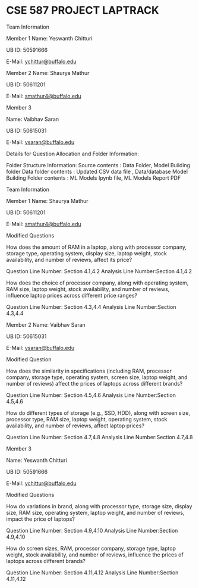 # CSE 587 PROJECT LAPTRACK

Team Information

Member 1
Name: Yeswanth Chitturi

UB ID: 50591666

E-Mail: ychittur@buffalo.edu

Member 2
Name: Shaurya Mathur

UB ID: 50611201

E-Mail: smathur4@buffalo.edu

Member 3

Name: Vaibhav Saran

UB ID: 50615031

E-Mail: vsaran@buffalo.edu

Details for Question Allocation and Folder Information:

Folder Structure Information:
Source contents : Data Folder, Model Building folder
Data folder contents : Updated CSV data file , Data/database
Model Building Folder contents : ML Models Ipynb file, ML Models Report PDF

Team Information

Member 1
Name: Shaurya Mathur

UB ID: 50611201

E-Mail: smathur4@buffalo.edu

Modified Questions

How does the amount of RAM in a laptop, along with processor company, storage type, operating system, display size, laptop weight, stock availability, and number of reviews, affect its price?

Question Line Number: Section 4.1,4.2
Analysis Line Number:Section 4.1,4.2

How does the choice of processor company, along with operating system, RAM size, laptop weight, stock availability, and number of reviews, influence laptop prices across different price ranges?

Question Line Number: Section 4.3,4.4
Analysis Line Number:Section 4.3,4.4

Member 2
Name: Vaibhav Saran

UB ID: 50615031

E-Mail: vsaran@buffalo.edu

Modified Question

How does the similarity in specifications (including RAM, processor company, storage type, operating system, screen size, laptop weight, and number of reviews) affect the prices of laptops across different brands?

Question Line Number: Section 4.5,4.6
Analysis Line Number:Section 4.5,4.6

How do different types of storage (e.g., SSD, HDD), along with screen size, processor type, RAM size, laptop weight, operating system, stock availability, and number of reviews, affect laptop prices?

Question Line Number: Section 4.7,4.8
Analysis Line Number:Section 4.7,4.8

Member 3

Name: Yeswanth Chitturi

UB ID: 50591666

E-Mail: ychittur@buffalo.edu

Modified Questions

How do variations in brand, along with processor type, storage size, display size, RAM size, operating system, laptop weight, and number of reviews, impact the price of laptops?

Question Line Number: Section 4.9,4.10
Analysis Line Number:Section 4.9,4.10

How do screen sizes, RAM, processor company, storage type, laptop weight, stock availability, and number of reviews, influence the prices of laptops across different brands?

Question Line Number: Section 4.11,4.12
Analysis Line Number:Section 4.11,4.12
